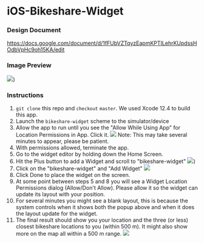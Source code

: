 # iOS-Bikeshare-Widget

### Design Document
https://docs.google.com/document/d/1fFUbVZTqyzEapmKPTILehrKUpdssHOdbVpHc9oh15KA/edit

### Image Preview
![](https://user-images.githubusercontent.com/4282741/108644729-3ba06200-747e-11eb-9920-f6b40c7663f3.jpg))

### Instructions
1. `git clone` this repo and `checkout` `master`. We used Xcode 12.4 to build this app.
2. Launch the `bikeshare-widget` scheme to the simulator/device
3. Allow the app to run until you see the "Allow While Using App" for Location Permissions in App. Click it.
  ![](https://user-images.githubusercontent.com/4282741/108654603-05231100-7497-11eb-9c3d-2dbaebdd2017.png)
  Note: This may take several minutes to appear, please be patient.
4. With permissions allowed, terminate the app.
5. Go to the widget editor by holding down the Home Screen.
6. Hit the Plus button to add a Widget and scroll to "bikeshare-widget"
 ![](https://user-images.githubusercontent.com/4282741/108654797-6e0a8900-7497-11eb-9dbd-b19996ad85d4.png))
7. Click on the "bikeshare-widget" and "Add Widget"
 ![](https://user-images.githubusercontent.com/4282741/108654870-90040b80-7497-11eb-83c8-b990a8285d5f.png)
8. Click Done to place the widget on the screen.
9. At some point between steps 5 and 8 you will see a Widget Location Permissions dialog (Allow/Don't Allow). Please allow it so the widget can update its layout with your position.
10. For several minutes you might see a blank layout, this is because the system controls when it shows both the popup above and when it does the layout update for the widget.
11. The final result should show you your location and the three (or less) closest bikeshare locations to you (within 500 m). It might also show more on the map all within a 500 m range.
![](https://user-images.githubusercontent.com/4282741/108659282-b1b1c280-7498-11eb-8fcd-63592ef3d627.jpeg)
